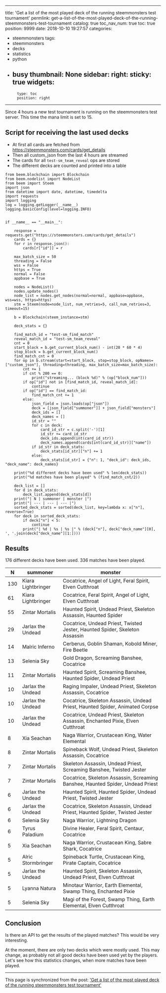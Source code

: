 
---
title: 'Get a list of the most played deck of the running steemmonsters test tournament'
permlink: get-a-list-of-the-most-played-deck-of-the-running-steemmonsters-test-tournament
catalog: true
toc_nav_num: true
toc: true
position: 9999
date: 2018-10-10 19:27:57
categories:
- steemmonsters
tags:
- steemmonsters
- decks
- statistics
- python
- busy
thumbnail: None
sidebar:
    right:
        sticky: true
widgets:
    -
        type: toc
        position: right
---


Since 4 hours a new test tournament is running on the steemmonsters test server. This time the mana limit is set to 15.

## Script for receiving the last used decks
* At first all cards are fetched from https://steemmonsters.com/cards/get_details
* Then all custom_json from the last 4 hours are streamed
* The cards for all `test-sm_team_reveal` ops are stored
* The different decks are counted and printed into a table
```
from beem.blockchain import Blockchain
from beem.nodelist import NodeList
from beem import Steem
import json
from datetime import date, datetime, timedelta
import requests
import logging
log = logging.getLogger(__name__)
logging.basicConfig(level=logging.INFO)


if __name__ == "__main__":
    
    response = requests.get("https://steemmonsters.com/cards/get_details")
    cards = {}
    for r in response.json():
        cards[r["id"]] = r    
    
    max_batch_size = 50
    threading = False
    wss = False
    https = True
    normal = False
    appbase = True

    nodes = NodeList()
    nodes.update_nodes()
    node_list = nodes.get_nodes(normal=normal, appbase=appbase, wss=wss, https=https)
    stm = Steem(node=node_list, num_retries=5, call_num_retries=3, timeout=15)
    
    b = Blockchain(steem_instance=stm)
    
    deck_stats = {}
    
    find_match_id = "test-sm_find_match"
    reveal_match_id = "test-sm_team_reveal"
    cnt = 0
    start_block = b.get_current_block_num() - int(20 * 60 * 4)
    stop_block = b.get_current_block_num()
    find_match_cnt = 0
    for op in b.stream(start=start_block, stop=stop_block, opNames=["custom_json"], threading=threading, max_batch_size=max_batch_size):
        cnt += 1
        if cnt % 200 == 0:
            print("streaming... (block %d)" % (op["block_num"]))
        if op["id"] not in [find_match_id, reveal_match_id]:
            continue
        if op["id"] == find_match_id:
            find_match_cnt += 1
        else:
            json_field = json.loads(op["json"])
            deck = [json_field["summoner"]] + json_field["monsters"]
            deck_ids = []
            deck_names = []
            id_str = ""
            for c in deck:
                card_id_str = c.split('-')[1]
                id_str += card_id_str
                deck_ids.append(int(card_id_str))
                deck_names.append(cards[int(card_id_str)]["name"])
            if id_str in deck_stats:
                deck_stats[id_str]["n"] += 1
            else:
                deck_stats[id_str] = {"n": 1, "deck_id": deck_ids, "deck_name": deck_names}

    print("%d different decks have been used" % len(deck_stats))
    print("%d matches have been played" % (find_match_cnt/2))
    
    deck_list = []
    for d in deck_stats:
        deck_list.append(deck_stats[d])
    print("| N | summoner | monster |")
    print("| --- | --- | --- |")
    sorted_deck_stats = sorted(deck_list, key=lambda x: x["n"], reverse=True)
    for deck in sorted_deck_stats:
        if deck["n"] < 5:
            continue
        print("| %d | %s | %s |" % (deck["n"], deck["deck_name"][0], ', '.join(deck["deck_name"][1:])))
```
## Results

176 different decks have been used.
336 matches have been played.


| N | summoner | monster |
| --- | --- | --- |
| 130 | Kiara Lightbringer | Cocatrice, Angel of Light, Feral Spirit, Elven Cutthroat |
| 61 | Kiara Lightbringer | Cocatrice, Feral Spirit, Angel of Light, Elven Cutthroat |
| 55 | Zintar Mortalis | Haunted Spirit, Undead Priest, Skeleton Assassin, Haunted Spider |
| 29 | Jarlax the Undead | Cocatrice, Undead Priest, Twisted Jester, Haunted Spider, Skeleton Assassin |
| 14 | Malric Inferno | Cerberus, Goblin Shaman, Kobold Miner, Fire Beetle |
| 13 | Selenia Sky | Gold Dragon, Screaming Banshee, Cocatrice |
| 11 | Zintar Mortalis | Haunted Spirit, Screaming Banshee, Haunted Spider, Undead Priest |
| 10 | Jarlax the Undead | Raging Impaler, Undead Priest, Skeleton Assassin, Cocatrice |
| 10 | Jarlax the Undead | Cocatrice, Skeleton Assassin, Undead Priest, Haunted Spider, Animated Corpse |
| 10 | Jarlax the Undead | Cocatrice, Undead Priest, Skeleton Assassin, Enchanted Pixie, Elven Cutthroat |
| 8 | Xia Seachan | Naga Warrior, Crustacean King, Water Elemental |
| 8 | Zintar Mortalis | Spineback Wolf, Undead Priest, Skeleton Assassin, Cocatrice |
| 7 | Zintar Mortalis | Skeleton Assassin, Undead Priest, Screaming Banshee, Twisted Jester |
| 7 | Zintar Mortalis | Cocatrice, Skeleton Assassin, Screaming Banshee, Haunted Spider, Undead Priest |
| 6 | Jarlax the Undead | Haunted Spirit, Haunted Spider, Undead Priest, Twisted Jester |
| 6 | Jarlax the Undead | Cocatrice, Skeleton Assassin, Undead Priest, Haunted Spider, Twisted Jester |
| 6 | Selenia Sky | Naga Warrior, Lightning Dragon |
| 6 | Tyrus Paladium | Divine Healer, Feral Spirit, Centaur, Cocatrice |
| 5 | Xia Seachan | Naga Warrior, Crustacean King, Sabre Shark, Cocatrice |
| 5 | Alric Stormbringer | Spineback Turtle, Crustacean King, Pirate Captain, Cocatrice |
| 5 | Jarlax the Undead | Haunted Spirit, Skeleton Assassin, Undead Priest, Elven Cutthroat |
| 5 | Lyanna Natura | Minotaur Warrior, Earth Elemental, Swamp Thing, Enchanted Pixie |
| 5 | Selenia Sky | Magi of the Forest, Swamp Thing, Earth Elemental, Elven Cutthroat |

## Conclusion
Is there an API to get the results of the played matches? This would be very interesting.

At the moment, there are only two decks which were mostly used. This may change, as probably not all good decks have been used yet by the players. Let's see how this statistics changes, when more matches have been played.

- - -

This page is synchronized from the post: ['Get a list of the most played deck of the running steemmonsters test tournament'](https://steemit.com/@holger80/get-a-list-of-the-most-played-deck-of-the-running-steemmonsters-test-tournament)
